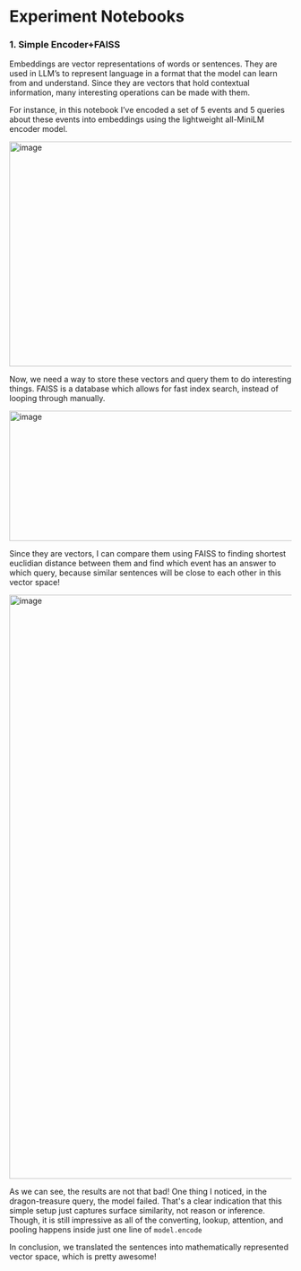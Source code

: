 # Experiment Notebooks
### 1. Simple Encoder+FAISS
Embeddings are vector representations of words or sentences. They are used in LLM’s to represent language in a format that the model can learn from and understand. Since they are vectors that hold contextual information, many interesting operations can be made with them.

For instance, in this notebook I’ve encoded a set of 5 events and 5 queries about these events into embeddings using the lightweight all-MiniLM encoder model. 

<img width="821" height="401" alt="image" src="https://github.com/user-attachments/assets/b6fea0cb-abde-4841-a9f7-45663da785c7" />

Now, we need a way to store these vectors and query them to do interesting things. FAISS is a database which allows for fast index search, instead of looping through manually. 

<img width="758" height="232" alt="image" src="https://github.com/user-attachments/assets/f53ae125-a075-47a3-8d7b-a0d773c085d6" />

Since they are vectors, I can compare them using FAISS to finding shortest euclidian distance between them and find which event has an answer to which query, because similar sentences will be close to each other in this vector space!

<img width="1112" height="1041" alt="image" src="https://github.com/user-attachments/assets/35173421-0948-417d-89a6-5536c484f221" />

As we can see, the results are not that bad! One thing I noticed, in the dragon-treasure query, the model failed. That's a clear indication that this simple setup just captures surface similarity, not reason or inference. Though, it is still impressive as  all of the converting, lookup, attention, and pooling happens inside just one line of `model.encode`

In conclusion, we translated the sentences into mathematically represented vector space, which is pretty awesome!



